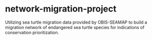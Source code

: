 # network-migration-project
Utilizing sea turtle migration data provided by OBIS-SEAMAP to build a migration network of endangered sea turtle species for indications of conservation prioritization.
